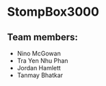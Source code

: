 # StompBox3000
## Team members:
* Nino McGowan
* Tra Yen Nhu Phan
* Jordan Hamlett
* Tanmay Bhatkar
